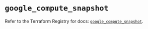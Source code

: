 # `google_compute_snapshot`

Refer to the Terraform Registry for docs: [`google_compute_snapshot`](https://registry.terraform.io/providers/hashicorp/google/6.23.0/docs/resources/compute_snapshot).
